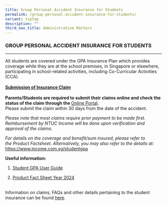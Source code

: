 ```yaml
---
title: Group Personal Accident Insurance for Students
permalink: /group-personal-accident-insurance-for-students/
variant: tiptap
description: ""
third_nav_title: Administrative Matters
---
```

<h3>GROUP PERSONAL ACCIDENT INSURANCE FOR STUDENTS</h3>
<hr>
<p>All students are covered under the GPA Insurance Plan which provides coverage
while they are at the school premises, in Singapore or elsewhere, participating
in school-related activities, including Co-Curricular Activities (CCA).
<br>
<br><strong><u>Submission of Insurance Claim</u></strong>
<br>
<br><strong>Parents/Students are required to submit their claims online and check the status of the claim through the </strong>
<a href="https://studentgpa.incomegroupins.com.sg/#/" rel="noopener nofollow" target="_blank">Online Portal</a><strong>.  </strong>
<br>Please submit the claim within 30 days from the date of the accident.</p>
<p><em>Please note that most claims require prior payment to be made first. Reimbursement by NTUC Income will be done upon verification and approval of the claims.</em>
</p>
<p><em>For details on the coverage and benefit/sum insured, please refer to the&nbsp;Product Factsheet. Alternatively, you may also refer to the details at:&nbsp;</em>
<a href="https://www.income.com.sg/studentgpa" rel="noopener nofollow" target="_blank">https://www.income.com.sg/studentgpa</a>
</p>
<p><strong>Useful information:</strong>
</p>
<ol data-tight="true" class="tight">
<li>
<p><a href="/files/Admin Matters/Student_GPA_User_Guide____Parent.pdf" rel="noopener noreferrer nofollow" target="_blank"><u>Student GPA User Guide</u></a>
</p>
</li>
<li>
<p><a href="/files/Admin Matters/Product_Fact_Sheet__Year_2024_May__Revised.pdf" rel="noopener noreferrer nofollow" target="_blank"><u>Product Fact Sheet Year 2024</u></a>
</p>
</li>
</ol>
<p>
<br>Information on claims, FAQs and other details pertaining to the student
insurance can be found&nbsp;<a href="https://www.income.com.sg/studentgpa" rel="noopener noreferrer nofollow" target="_blank"><u>here</u></a>.&nbsp;
<br>
</p>